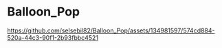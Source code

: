 # Balloon_Pop

https://github.com/selsebil82/Balloon_Pop/assets/134981597/574cd884-520a-44c3-90f1-2b93fbbc4521
